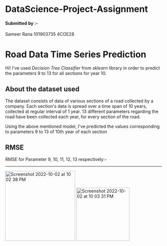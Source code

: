 # DataScience-Project-Assignment

#### Submitted by :-
Sameer Rana
101903735 
4COE28

# Road Data Time Series Prediction

Hi! I've used *Decision Tree Classifier* from *sklearn* library in order to predict the parameters 9 to 13 for all sections for year 10.


## About the dataset used

The dataset consists of data of various sections of a road collected by a company. Each section's data is spread over a time span of 10 years, collected at regular interval of 1 year. 13 different parameters regarding the road have been collected each year, for every section of the road.

Using the above mentioned model, I've predicted the values corresponding to parameters 9 to 13 of 10th year of each section

## RMSE

RMSE for Parameter 9, 10, 11, 12, 13 respectively:-

---


<img width="225" alt="Screenshot 2022-10-02 at 10 02 38 PM" src="https://user-images.githubusercontent.com/63093079/193465316-4f1a8650-677e-4386-83dc-a2fe7c218188.png">

<img width="171" alt="Screenshot 2022-10-02 at 10 03 31 PM" src="https://user-images.githubusercontent.com/63093079/193465463-0b7dac16-fdb3-4e0a-9fbf-9b623c30e4fb.png">

